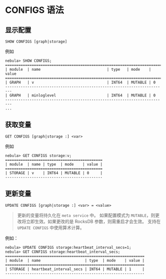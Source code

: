 # CONFIGS 语法

## 显示配置

```ngql
SHOW CONFIGS [graph|storage]
```

例如

```ngql
nebula> SHOW CONFIGS;
=========================================================================
| module  | name                              | type   | mode    | value
=========================================================================
| GRAPH   | v                                 | INT64  | MUTABLE | 0
-------------------------------------------------------------------------
| GRAPH   | minloglevel                       | INT64  | MUTABLE | 0
-------------------------------------------------------------------------
...
```

## 获取变量

```ngql
GET CONFIGS [graph|storage :] <var>
```

例如

```ngql
nebula> GET CONFIGS storage:v;
============================================
| module  | name | type  | mode    | value |
============================================
| STORAGE | v    | INT64 | MUTABLE | 0     |
--------------------------------------------
```

## 更新变量

```ngql
UPDATE CONFIGS [graph|storage :] <var> = <value>
```

> 更新的变量将持久化在 `meta service` 中。
> 如果配置模式为 `MUTABLE`，则更改将立即生效。如果更改的是 RocksDB 参数，则需重启才会生效。
> 支持在 `UPDATE CONFIGS` 中使用算术计算。

例如：

```ngql
nebula> UPDATE CONFIGS storage:heartbeat_interval_secs=1;
nebula> GET CONFIGS storage:heartbeat_interval_secs;
===============================================================
| module  | name                    | type  | mode    | value |
===============================================================
| STORAGE | heartbeat_interval_secs | INT64 | MUTABLE | 1     |
---------------------------------------------------------------
```
